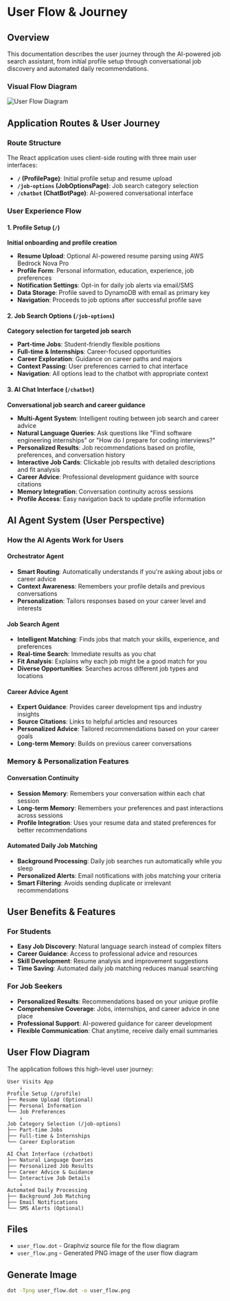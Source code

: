 # User Flow & Journey

## Overview

This documentation describes the user journey through the AI-powered job search assistant, from initial profile setup through conversational job discovery and automated daily recommendations.

### Visual Flow Diagram
![User Flow Diagram](user_flow.png)

## Application Routes & User Journey

### Route Structure
The React application uses client-side routing with three main user interfaces:

- **`/` (ProfilePage)**: Initial profile setup and resume upload
- **`/job-options` (JobOptionsPage)**: Job search category selection
- **`/chatbot` (ChatBotPage)**: AI-powered conversational interface

### User Experience Flow

#### 1. Profile Setup (`/`)
**Initial onboarding and profile creation**
- **Resume Upload**: Optional AI-powered resume parsing using AWS Bedrock Nova Pro
- **Profile Form**: Personal information, education, experience, job preferences
- **Notification Settings**: Opt-in for daily job alerts via email/SMS
- **Data Storage**: Profile saved to DynamoDB with email as primary key
- **Navigation**: Proceeds to job options after successful profile save

#### 2. Job Search Options (`/job-options`)
**Category selection for targeted job search**
- **Part-time Jobs**: Student-friendly flexible positions
- **Full-time & Internships**: Career-focused opportunities
- **Career Exploration**: Guidance on career paths and majors
- **Context Passing**: User preferences carried to chat interface
- **Navigation**: All options lead to the chatbot with appropriate context

#### 3. AI Chat Interface (`/chatbot`)
**Conversational job search and career guidance**
- **Multi-Agent System**: Intelligent routing between job search and career advice
- **Natural Language Queries**: Ask questions like "Find software engineering internships" or "How do I prepare for coding interviews?"
- **Personalized Results**: Job recommendations based on profile, preferences, and conversation history
- **Interactive Job Cards**: Clickable job results with detailed descriptions and fit analysis
- **Career Advice**: Professional development guidance with source citations
- **Memory Integration**: Conversation continuity across sessions
- **Profile Access**: Easy navigation back to update profile information

## AI Agent System (User Perspective)

### How the AI Agents Work for Users

#### Orchestrator Agent
- **Smart Routing**: Automatically understands if you're asking about jobs or career advice
- **Context Awareness**: Remembers your profile details and previous conversations
- **Personalization**: Tailors responses based on your career level and interests

#### Job Search Agent
- **Intelligent Matching**: Finds jobs that match your skills, experience, and preferences
- **Real-time Search**: Immediate results as you chat
- **Fit Analysis**: Explains why each job might be a good match for you
- **Diverse Opportunities**: Searches across different job types and locations

#### Career Advice Agent
- **Expert Guidance**: Provides career development tips and industry insights
- **Source Citations**: Links to helpful articles and resources
- **Personalized Advice**: Tailored recommendations based on your career goals
- **Long-term Memory**: Builds on previous career conversations

### Memory & Personalization Features

#### Conversation Continuity
- **Session Memory**: Remembers your conversation within each chat session
- **Long-term Memory**: Remembers your preferences and past interactions across sessions
- **Profile Integration**: Uses your resume data and stated preferences for better recommendations

#### Automated Daily Job Matching
- **Background Processing**: Daily job searches run automatically while you sleep
- **Personalized Alerts**: Email notifications with jobs matching your criteria
- **Smart Filtering**: Avoids sending duplicate or irrelevant recommendations

## User Benefits & Features

### For Students
- **Easy Job Discovery**: Natural language search instead of complex filters
- **Career Guidance**: Access to professional advice and resources
- **Skill Development**: Resume analysis and improvement suggestions
- **Time Saving**: Automated daily job matching reduces manual searching

### For Job Seekers
- **Personalized Results**: Recommendations based on your unique profile
- **Comprehensive Coverage**: Jobs, internships, and career advice in one place
- **Professional Support**: AI-powered guidance for career development
- **Flexible Communication**: Chat anytime, receive daily email summaries

## User Flow Diagram

The application follows this high-level user journey:

```
User Visits App
    ↓
Profile Setup (/profile)
├── Resume Upload (Optional)
├── Personal Information
└── Job Preferences
    ↓
Job Category Selection (/job-options)
├── Part-time Jobs
├── Full-time & Internships
└── Career Exploration
    ↓
AI Chat Interface (/chatbot)
├── Natural Language Queries
├── Personalized Job Results
├── Career Advice & Guidance
└── Interactive Job Details
    ↓
Automated Daily Processing
├── Background Job Matching
├── Email Notifications
└── SMS Alerts (Optional)
```

## Files
- `user_flow.dot` - Graphviz source file for the flow diagram
- `user_flow.png` - Generated PNG image of the user flow diagram

## Generate Image
```bash
dot -Tpng user_flow.dot -o user_flow.png
```